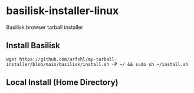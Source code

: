 # basilisk-installer-linux
Basilisk browser tarball installer
## Install Basilisk

    wget https://github.com/arfshl/my-tarball-installer/blob/main/basilisk/install.sh -P ~/ && sudo sh ~/install.sh

## Local Install (Home Directory)
